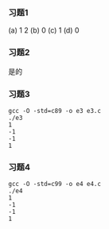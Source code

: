 ### 习题1
(a) 1 2
(b) 0
(c) 1
(d) 0

### 习题2
是的

### 习题3
```
gcc -O -std=c89 -o e3 e3.c
./e3                      
1
-1
-1
1

```
### 习题4
```
gcc -O -std=c99 -o e4 e4.c
./e4
1
-1
-1
1
```